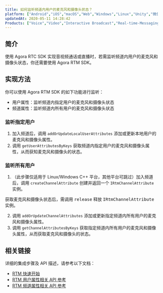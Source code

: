 ```yaml
---
title: 如何监听频道内用户的麦克风和摄像头状态？
platform: ["Android","iOS","macOS","Web","Windows","Linux","Unity","微信小程序","Cocos Creator","Electron","React Native","Flutter"]
updatedAt: 2020-05-11 14:28:42
Products: ["Voice","Video","Interactive Broadcast","Real-time-Messaging"]
---
```

## 简介

使用 Agora RTC SDK 实现音视频通话或直播时，若需监听频道内用户的麦克风和摄像头状态，你还需要使用 Agora RTM SDK。

## 实现方法

你可以使用 Agora RTM SDK 的如下功能进行监听：
- 用户属性：监听频道内指定用户的麦克风和摄像头状态
- 频道属性：监听频道内所有用户的麦克风和摄像头状态

### 监听指定用户

1. 加入频道后，调用 `addOrUpdateLocalUserAttributes` 添加或更新本地用户的麦克风和摄像头属性。
2. 调用 `getUserAttributesByKeys` 获取频道内指定用户的麦克风和摄像头属性，从而获知麦克风和摄像头的状态。

### 监听所有用户

1. （此步骤仅适用于 Linux/Windows C++ 平台，其他平台可跳过）加入频道后，调用 `createChannelAttribute` 创建并返回一个 `IRtmChannelAttribute` 实例。

<div class="alert note">获取麦克风和摄像头状态后，需调用 <tt>release</tt> 释放 <tt>IRtmChannelAttribute</tt> 实例。</div>

2. 调用 `addOrUpdateChannelAttributes` 添加或更新指定频道内所有用户的麦克风和摄像头属性。
3. 调用 `getChannelAttributesByKeys` 获取指定频道内所有用户的麦克风和摄像头属性，从而获取麦克风和摄像头的状态。

## 相关链接

详细的集成步骤及 API 描述，请参考以下文档：

- [RTM 快速开始](https://docs.agora.io/cn/Real-time-Messaging/messaging_android?platform=Android)
- [RTM 用户属性相关 API 参考](https://docs.agora.io/cn/Real-time-Messaging/API%20Reference/RTM_java/index.html#attributes)
- [RTM 频道属性相关 API 参考](https://docs.agora.io/cn/Real-time-Messaging/API%20Reference/RTM_java/index.html#channelattributes)